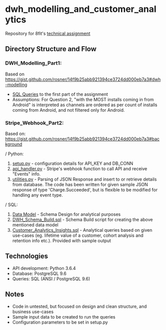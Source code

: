 # dwh_modelling_and_customer_analytics
Repository for 8fit's [technical assignment](https://gist.github.com/rosner/14f9b25abb921394ce3724dd000eb7a3)
 

## Directory Structure and Flow

### DWH_Modelling_Part1: 
Based on https://gist.github.com/rosner/14f9b25abb921394ce3724dd000eb7a3#dwh-modelling
* [SQL Queries](https://github.com/sejalv/dwh_modelling_and_customer_analytics/blob/master/DWH_Modelling_Part1/SQL_queries_analytics.sql) to the first part of the assignment
* Assumptions: For Question 2, "with the MOST installs coming in from Android" is interpreted as channels are ordered as per count of installs coming from Android, and not filtered only for Android.

### Stripe_Webhook_Part2: 
Based on: https://gist.github.com/rosner/14f9b25abb921394ce3724dd000eb7a3#background 

/ Python:
1. [setup.py](https://github.com/sejalv/dwh_modelling_and_customer_analytics/blob/master/Stripe_Webhook_Part2/Python/setup.py) - configuration details for API_KEY and DB_CONN
2. [api_handler.py](https://github.com/sejalv/dwh_modelling_and_customer_analytics/blob/master/Stripe_Webhook_Part2/Python/api_handler.py) - Stripe's webhook function to call API and receive "Events" info.
3. [utilities.py](https://github.com/sejalv/dwh_modelling_and_customer_analytics/blob/master/Stripe_Webhook_Part2/Python/utilities.py) - Parsing of JSON Response and insert to or retrieve details from database. The code has been written for given sample JSON response of type 'Charge.Succeeded', but is flexible to be modified for handling any event type. 

/ SQL:
1. [Data Model](https://github.com/sejalv/dwh_modelling_and_customer_analytics/blob/master/Stripe_Webhook_Part2/SQL/8fit%20-%20Analytics%20-%20Data%20Model.pdf) - Schema Design for analytical purposes
2. [DWH_Schema_Build.sql](https://github.com/sejalv/dwh_modelling_and_customer_analytics/blob/master/Stripe_Webhook_Part2/SQL/DWH_Schema_Build.sql) - Schema Build script for creating the above mentioned data model
3. [Customer_Analytics_Insights.sql](https://github.com/sejalv/dwh_modelling_and_customer_analytics/blob/master/Stripe_Webhook_Part2/SQL/Customer_Analytics_Insights.sql) - Analytical queries based on given use-cases (eg. lifetime value of a customer, cohort analysis and retention info etc.). Provided with sample output
 

## Technologies
* API development: Python 3.6.4
* Database: PostgreSQL 9.6
* Queries: SQL (ANSI / PostgreSQL 9.6)
 

## Notes
* Code in untested, but focused on design and clean structure, and business use-cases
* Sample input data to be created to run the queries
* Configuration parameters to be set in setup.py
